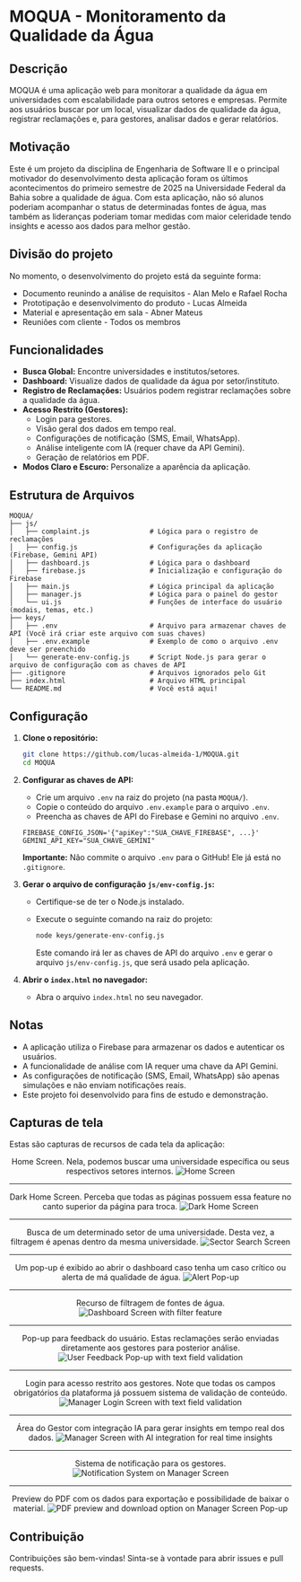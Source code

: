 # MOQUA - Monitoramento da Qualidade da Água

## Descrição

MOQUA é uma aplicação web para monitorar a qualidade da água em universidades com escalabilidade para outros setores e empresas. Permite aos usuários buscar por um local, visualizar dados de qualidade da água, registrar reclamações e, para gestores, analisar dados e gerar relatórios.

## Motivação

Este é um projeto da disciplina de Engenharia de Software II e o principal motivador do desenvolvimento desta aplicação foram os últimos acontecimentos do primeiro semestre de 2025 na Universidade Federal da Bahia sobre a qualidade de água. Com esta aplicação, não só alunos poderiam acompanhar o status de determinadas fontes de água, mas também as lideranças poderiam tomar medidas com maior celeridade tendo insights e acesso aos dados para melhor gestão.

## Divisão do projeto

No momento, o desenvolvimento do projeto está da seguinte forma:
*   Documento reunindo a análise de requisitos - Alan Melo e Rafael Rocha
*   Prototipação e desenvolvimento do produto - Lucas Almeida
*   Material e apresentação em sala - Abner Mateus
*   Reuniões com cliente - Todos os membros

## Funcionalidades

*   **Busca Global:** Encontre universidades e institutos/setores.
*   **Dashboard:** Visualize dados de qualidade da água por setor/instituto.
*   **Registro de Reclamações:** Usuários podem registrar reclamações sobre a qualidade da água.
*   **Acesso Restrito (Gestores):**
    *   Login para gestores.
    *   Visão geral dos dados em tempo real.
    *   Configurações de notificação (SMS, Email, WhatsApp).
    *   Análise inteligente com IA (requer chave da API Gemini).
    *   Geração de relatórios em PDF.
*   **Modos Claro e Escuro:** Personalize a aparência da aplicação.

## Estrutura de Arquivos

```
MOQUA/
├── js/
│   ├── complaint.js               # Lógica para o registro de reclamações
│   ├── config.js                  # Configurações da aplicação (Firebase, Gemini API)
│   ├── dashboard.js               # Lógica para o dashboard
│   ├── firebase.js                # Inicialização e configuração do Firebase
│   ├── main.js                    # Lógica principal da aplicação
│   ├── manager.js                 # Lógica para o painel do gestor
│   └── ui.js                      # Funções de interface do usuário (modais, temas, etc.)
├── keys/
│   ├── .env                       # Arquivo para armazenar chaves de API (Você irá criar este arquivo com suas chaves)
│   ├── .env.example               # Exemplo de como o arquivo .env deve ser preenchido
│   └── generate-env-config.js     # Script Node.js para gerar o arquivo de configuração com as chaves de API
├── .gitignore                     # Arquivos ignorados pelo Git
├── index.html                     # Arquivo HTML principal
└── README.md                      # Você está aqui!
```

## Configuração

1.  **Clone o repositório:**

    ```bash
    git clone https://github.com/lucas-almeida-1/MOQUA.git
    cd MOQUA
    ```

2.  **Configurar as chaves de API:**

    *   Crie um arquivo `.env` na raiz do projeto (na pasta `MOQUA/`).
    *   Copie o conteúdo do arquivo `.env.example` para o arquivo `.env`.
    *   Preencha as chaves de API do Firebase e Gemini no arquivo `.env`.

    ```
    FIREBASE_CONFIG_JSON='{"apiKey":"SUA_CHAVE_FIREBASE", ...}'
    GEMINI_API_KEY="SUA_CHAVE_GEMINI"
    ```

    **Importante:** Não commite o arquivo `.env` para o GitHub! Ele já está no `.gitignore`.

3.  **Gerar o arquivo de configuração `js/env-config.js`:**

    *   Certifique-se de ter o Node.js instalado.
    *   Execute o seguinte comando na raiz do projeto:

        ```bash
        node keys/generate-env-config.js
        ```

        Este comando irá ler as chaves de API do arquivo `.env` e gerar o arquivo `js/env-config.js`, que será usado pela aplicação.

4.  **Abrir o `index.html` no navegador:**

    *   Abra o arquivo `index.html` no seu navegador.

## Notas

*   A aplicação utiliza o Firebase para armazenar os dados e autenticar os usuários.
*   A funcionalidade de análise com IA requer uma chave da API Gemini.
*   As configurações de notificação (SMS, Email, WhatsApp) são apenas simulações e não enviam notificações reais.
*   Este projeto foi desenvolvido para fins de estudo e demonstração.

## Capturas de tela

Estas são capturas de recursos de cada tela da aplicação:

<div align="center">
  Home Screen. Nela, podemos buscar uma universidade específica ou seus respectivos setores internos.
  <img src="https://github.com/user-attachments/assets/3bff0804-5eac-4392-9b5d-6d69fddc3606" alt="Home Screen" width="" height="" >
</div>
<hr>
<div align="center">
  Dark Home Screen. Perceba que todas as páginas possuem essa feature no canto superior da página para troca.
  <img src="https://github.com/user-attachments/assets/fb0611b4-c186-4667-b88f-2e1ab54c8959" alt="Dark Home Screen" width="" height="" >
</div>
<hr>
<div align="center">
  Busca de um determinado setor de uma universidade. Desta vez, a filtragem é apenas dentro da mesma universidade.
  <img src="https://github.com/user-attachments/assets/92807bc7-46ca-4d48-8ae7-d7cb3cce3724" alt="Sector Search Screen" width="" height="" >
</div>
<hr>
<div align="center">
  Um pop-up é exibido ao abrir o dashboard caso tenha um caso crítico ou alerta de má qualidade de água.
  <img src="https://github.com/user-attachments/assets/daea0776-49fd-4d16-8dd6-b1b92dd75551" alt="Alert Pop-up" width="" height="" >
</div>
<hr>
<div align="center">
  Recurso de filtragem de fontes de água.
  <img src="https://github.com/user-attachments/assets/58dd701a-94ea-418a-811a-b719ec277131" alt="Dashboard Screen with filter feature" width="" height="" >
</div>
<hr>
<div align="center">
  Pop-up para feedback do usuário. Estas reclamações serão enviadas diretamente aos gestores para posterior análise.
  <img src="https://github.com/user-attachments/assets/f11f9e08-4fc3-4391-a552-f461dfa6542e" alt="User Feedback Pop-up with text field validation" width="" height="" >
</div>
<hr>
<div align="center">
  Login para acesso restrito aos gestores. Note que todas os campos obrigatórios da plataforma já possuem sistema de validação de conteúdo.
  <img src="https://github.com/user-attachments/assets/dc55315c-4702-4a27-865c-166d15beaa6d" alt="Manager Login Screen with text field validation" width="" height="" >
</div>
<hr>
<div align="center">
  Área do Gestor com integração IA para gerar insights em tempo real dos dados.
  <img src="https://github.com/user-attachments/assets/5c5af159-2b73-438a-a78f-96d08dc444e9" alt="Manager Screen with AI integration for real time insights" width="" height="" >
</div>
<hr>
<div align="center">
  Sistema de notificação para os gestores.
  <img src="https://github.com/user-attachments/assets/9ddba96d-a72a-4f63-a192-b7c0684dd8d9" alt="Notification System on Manager Screen" width="" height="" >
</div>
<hr>
<div align="center">
  Preview do PDF com os dados para exportação e possibilidade de baixar o material.
  <img src="https://github.com/user-attachments/assets/4ccab449-c880-416c-900e-086e66d7fae9" alt="PDF preview and download option on Manager Screen Pop-up" width="" height="" >
</div>

## Contribuição

Contribuições são bem-vindas! Sinta-se à vontade para abrir issues e pull requests.
